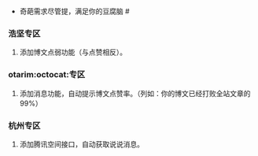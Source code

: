 > #  
- 奇葩需求尽管提，满足你的豆腐脑  #

###  浩坚专区
1. 添加博文点弱功能（与点赞相反）。

###  otarim:octocat:专区
1. 添加消息功能，自动提示博文点赞率。（列如：你的博文已经打败全站文章的99%）

###  杭州专区
1. 添加腾讯空间接口，自动获取说说消息。



